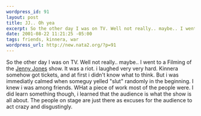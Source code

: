 ```yaml
--- 
wordpress_id: 91
layout: post
title: JJ.. Oh yea
excerpt: So the other day I was on TV. Well not really.. maybe.. I went to a Filming of the Jenny Jones show. It was a riot. i laughed very very hard. Kinnera somehow got tickets, and at first i didn't know what to think. But i was immediatly calmed when someguy yelled "slut" randomly in the beginning. I knew i was among friends. WHat a piece of work most o...
date: 2001-08-22 11:21:25 -05:00
tags: friends, kinnera, war
wordpress_url: http://new.nata2.org/?p=91
---
```

So the other day I was on TV. Well not really.. maybe.. I went to a Filming of the <a href="http://jennyjones.warnerbros.com/">Jenny Jones</a> show. It was a riot. i laughed very very hard. Kinnera somehow got tickets, and at first i didn't know what to think. But i was immediatly calmed when someguy yelled "slut" randomly in the beginning. I knew i was among friends. WHat a piece of work most of the people were. I did learn something though, i learned that the audience is what the show is all about. The people on stage are just there as excuses for the audience to act crazy and disgustingly. 
